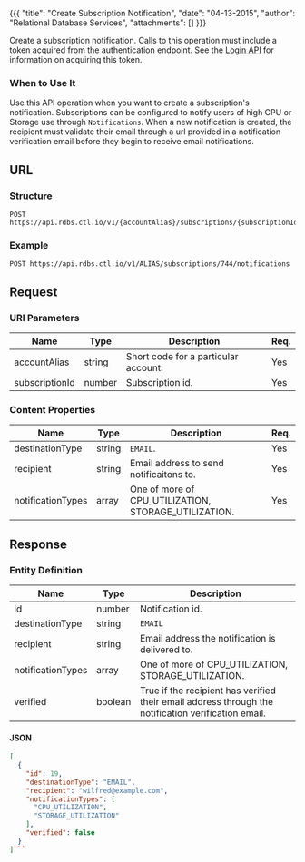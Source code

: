 {{{
  "title": "Create Subscription Notification",
  "date": "04-13-2015",
  "author": "Relational Database Services",
  "attachments": []
}}}

Create a subscription notification. Calls to this operation must include a token acquired from the authentication endpoint. See the [Login API](../Authentication/login.md) for information on acquiring this token.

### When to Use It

Use this API operation when you want to create a subscription's notification. Subscriptions can be configured to notify users of high CPU or Storage use through `Notifications`. When a new notification is created, the recipient must validate their email through a url provided in a notification verification email before they begin to receive email notifications.

## URL

### Structure

    POST https://api.rdbs.ctl.io/v1/{accountAlias}/subscriptions/{subscriptionId}/notifications

### Example

    POST https://api.rdbs.ctl.io/v1/ALIAS/subscriptions/744/notifications

## Request

### URI Parameters

| Name | Type | Description | Req. |
| --- | --- | --- | --- |
| accountAlias | string | Short code for a particular account. | Yes |
| subscriptionId | number | Subscription id. | Yes |

### Content Properties

| Name | Type | Description | Req. |
| --- | --- | --- | --- |
| destinationType | string | `EMAIL`. | Yes |
| recipient | string | Email address to send notificaitons to. | Yes |
| notificationTypes | array | One of more of CPU\_UTILIZATION, STORAGE\_UTILIZATION. | Yes |


## Response

### Entity Definition

| Name | Type | Description |
| --- | --- | --- |
| id | number | Notification id. |
| destinationType | string | `EMAIL` |
| recipient | string | Email address the notification is delivered to. |
| notificationTypes | array | One of more of CPU\_UTILIZATION, STORAGE\_UTILIZATION. |
| verified | boolean | True if the recipient has verified their email address through the notification verification email. |


#### JSON

```json
[
  {
    "id": 19,
    "destinationType": "EMAIL",
    "recipient": "wilfred@example.com",
    "notificationTypes": [
      "CPU_UTILIZATION",
      "STORAGE_UTILIZATION"
    ],
    "verified": false
  }
]```
